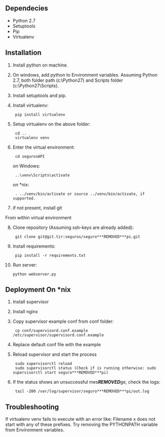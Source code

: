 Dependecies
--------
- Python 2.7
- Setuptools
- Pip
- Virtualenv

Installation
--------

1. Install python on machine.
2. On windows, add python to Environment variables. Assuming Python 2.7,
both folder path (c:\Python27) and Scripts folder (c:\Python27\Scripts).
3. Install setuptools and pip.
4. Install virtualenv:

        pip install virtualenv

5. Setup virtualenv on the above folder: 

        cd ..
        virtualenv venv

6. Enter the virtual environment:

        cd segurosAPI

    on Windows:

        ..\venv\Scripts\activate

    on *nix:

        . ../venv/bin/activate or source ../venv/bin/activate, if supported.

7. if not present, install git

From within virtual environment

8. Clone repository (Assuming ssh-keys are already added):

        git clone git@git.tir:seguros/seguro***REMOVED***pi.git

9. Install requirements:

        pip install -r requirements.txt

10. Run server:

        python webserver.py

Deployment On *nix
--------
1. Install supervisor
2. Install nginx
3. Copy supervisor example conf from conf folder:

        cp conf/supervisord.conf.example /etc/supervisor/supervisord.conf.example

4. Replace default conf file with the example
5. Reload supervisor and start the process

        sudo supervisorctl reload
        sudo supervisorctl status (Check if is running otherwise: sudo supervisorctl start seguro***REMOVED***pi) 

6. If the status shows an unsuccessful mes***REMOVED***ge, check the logs:

        tail -200 /var/log/supervisor/seguro***REMOVED***pi/out.log

Troubleshooting
--------
If virtualenv venv fails to execute with an error like:
    Filename x does not start with any of these prefixes.
Try removing the PYTHONPATH variable from Environment variables.

